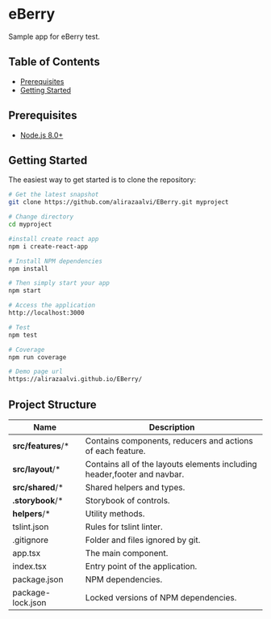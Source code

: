 # eBerry
Sample app for eBerry test.

Table of Contents
-----------------

- [Prerequisites](#prerequisites)
- [Getting Started](#getting-started)

Prerequisites
-------------
- [Node.js 8.0+](http://nodejs.org)

Getting Started
---------------

The easiest way to get started is to clone the repository:
```bash
# Get the latest snapshot
git clone https://github.com/alirazaalvi/EBerry.git myproject

# Change directory
cd myproject

#install create react app
npm i create-react-app

# Install NPM dependencies
npm install

# Then simply start your app
npm start

# Access the application
http://localhost:3000

# Test
npm test

# Coverage
npm run coverage

# Demo page url
https://alirazaalvi.github.io/EBerry/
```

Project Structure
-----------------

| Name                               | Description                                                  |
| ---------------------------------- | ------------------------------------------------------------ |
| **src/features**/*             | Contains components, reducers and actions of each feature.              |
| **src/layout**/*             | Contains all of the layouts elements including header,footer and navbar.              |
| **src/shared**/*             | Shared helpers and types.              |
| **.storybook**/*             | Storybook of controls.              |
| **helpers**/*        | Utility methods.             |
| tslint.json                          | Rules for tslint linter.                                     |
| .gitignore                         | Folder and files ignored by git.                             |
| app.tsx                             | The main component.                                   |
| index.tsx                             | Entry point of the application.                                   |
| package.json                       | NPM dependencies.                                            |
| package-lock.json                  | Locked versions of NPM dependencies. |

